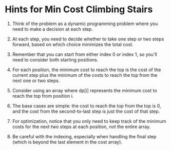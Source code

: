 # Hints for Min Cost Climbing Stairs

1. Think of the problem as a dynamic programming problem where you need to make a decision at each step.

2. At each step, you need to decide whether to take one step or two steps forward, based on which choice minimizes the total cost.

3. Remember that you can start from either index 0 or index 1, so you'll need to consider both starting positions.

4. For each position, the minimum cost to reach the top is the cost of the current step plus the minimum of the costs to reach the top from the next one or two steps.

5. Consider using an array where dp[i] represents the minimum cost to reach the top from position i.

6. The base cases are simple: the cost to reach the top from the top is 0, and the cost from the second-to-last step is just the cost of that step.

7. For optimization, notice that you only need to keep track of the minimum costs for the next two steps at each position, not the entire array.

8. Be careful with the indexing, especially when handling the final step (which is beyond the last element in the cost array).
